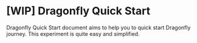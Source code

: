 # [WIP] Dragonfly Quick Start

Dragonfly Quick Start document aims to help you to quick start Dragonfly journey. This experiment is quite easy and simplified.